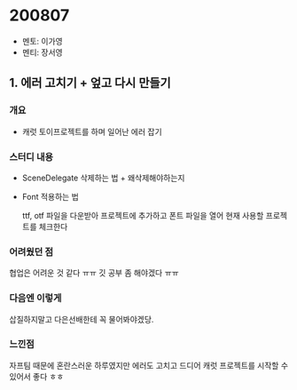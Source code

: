# 200807

- 멘토: 이가영
- 멘티: 장서영

## 1. 에러 고치기 + 엎고 다시 만들기

### 개요

- 캐럿 토이프로젝트를 하며 일어난 에러 잡기

### 스터디 내용

- SceneDelegate 삭제하는 법 + 왜삭제해야하는지

- Font 적용하는 법

  ttf, otf 파일을 다운받아 프로젝트에 추가하고 폰트 파일을 열어 현재 사용할 프로젝트를 체크한다

### 어려웠던 점

협업은 어려운 것 같다 ㅠㅠ 깃 공부 좀 해야겠다 ㅠㅠ

### 다음엔 이렇게

삽질하지말고 다은선배한테 꼭 물어봐야겠당. 

### 느낀점

자프팀 때문에 혼란스러운 하루였지만 에러도 고치고 드디어 캐럿 프로젝트를 시작할 수 있어서 좋다 ㅎㅎ

